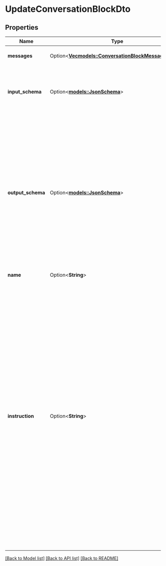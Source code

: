 # UpdateConversationBlockDto

## Properties

Name | Type | Description | Notes
------------ | ------------- | ------------- | -------------
**messages** | Option<[**Vec<models::ConversationBlockMessagesInner>**](ConversationBlock_messages_inner.md)> | These are the pre-configured messages that will be spoken to the user while the block is running. | [optional]
**input_schema** | Option<[**models::JsonSchema**](JsonSchema.md)> | This is the input schema for the block. This is the input the block needs to run. It's given to the block as `steps[0].input`  These are accessible as variables: - ({{input.propertyName}}) in context of the block execution (step) - ({{stepName.input.propertyName}}) in context of the workflow | [optional]
**output_schema** | Option<[**models::JsonSchema**](JsonSchema.md)> | This is the output schema for the block. This is the output the block will return to the workflow (`{{stepName.output}}`).  These are accessible as variables: - ({{output.propertyName}}) in context of the block execution (step) - ({{stepName.output.propertyName}}) in context of the workflow (read caveat #1) - ({{blockName.output.propertyName}}) in context of the workflow (read caveat #2)  Caveats: 1. a workflow can execute a step multiple times. example, if a loop is used in the graph. {{stepName.output.propertyName}} will reference the latest usage of the step. 2. a workflow can execute a block multiple times. example, if a step is called multiple times or if a block is used in multiple steps. {{blockName.output.propertyName}} will reference the latest usage of the block. this liquid variable is just provided for convenience when creating blocks outside of a workflow with steps. | [optional]
**name** | Option<**String**> | This is the name of the block. This is just for your reference. | [optional]
**instruction** | Option<**String**> | This is the instruction to the model.  You can reference any variable in the context of the current block execution (step): - \"{{input.your-property-name}}\" for the current step's input - \"{{your-step-name.output.your-property-name}}\" for another step's output (in the same workflow; read caveat #1) - \"{{your-step-name.input.your-property-name}}\" for another step's input (in the same workflow; read caveat #1) - \"{{your-block-name.output.your-property-name}}\" for another block's output (in the same workflow; read caveat #2) - \"{{your-block-name.input.your-property-name}}\" for another block's input (in the same workflow; read caveat #2) - \"{{workflow.input.your-property-name}}\" for the current workflow's input - \"{{global.your-property-name}}\" for the global context  This can be as simple or as complex as you want it to be. - \"say hello and ask the user about their day!\" - \"collect the user's first and last name\" - \"user is {{input.firstName}} {{input.lastName}}. their age is {{input.age}}. ask them about their salary and if they might be interested in buying a house. we offer {{input.offer}}\"  Caveats: 1. a workflow can execute a step multiple times. example, if a loop is used in the graph. {{stepName.output/input.propertyName}} will reference the latest usage of the step. 2. a workflow can execute a block multiple times. example, if a step is called multiple times or if a block is used in multiple steps. {{blockName.output/input.propertyName}} will reference the latest usage of the block. this liquid variable is just provided for convenience when creating blocks outside of a workflow with steps. | [optional]

[[Back to Model list]](../README.md#documentation-for-models) [[Back to API list]](../README.md#documentation-for-api-endpoints) [[Back to README]](../README.md)


